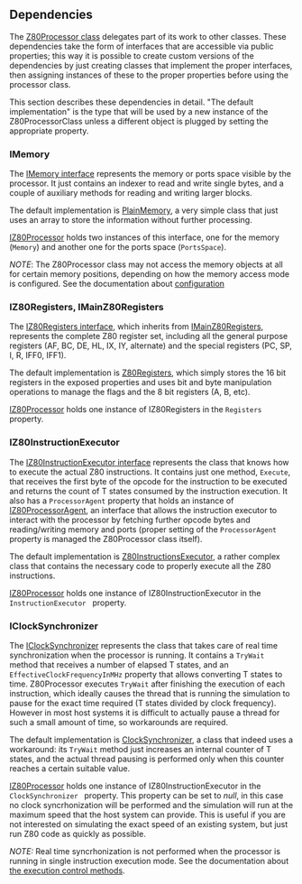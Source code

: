 ## Dependencies

The [Z80Processor class](../Main/Z80Processor.cs) delegates part of its work to other classes. These dependencies take the form of interfaces that are accessible via public properties; this way it is possible to create custom versions of the dependencies by just creating classes that implement the proper interfaces, then assigning instances of these to the proper properties before using the processor class.

This section describes these dependencies in detail. "The default implementation" is the type that will be used by a new instance of the Z80ProcessorClass unless a different object is plugged by setting the appropriate property. 

### IMemory

The [IMemory interface](../Main/Dependencies%20Interfaces/IMemory.cs) represents the memory or ports space visible by the processor. It just contains an indexer to read and write single bytes, and a couple of auxiliary methods for reading and writing larger blocks. 

The default implementation is [PlainMemory](../Main/Dependencies%20Implementations/PlainMemory.cs), a very simple class that just uses an array to store the information without further processing.

[IZ80Processor](../Main/IZ80Processor.cs) holds two instances of this interface, one for the memory (`Memory`) and another one for the ports space (`PortsSpace`).

_NOTE_: The Z80Processor class may not access the memory objects at all for certain memory positions, depending on how the memory access mode is configured. See the documentation about [configuration](Configuration.md) 

### IZ80Registers, IMainZ80Registers

The [IZ80Registers interface](../Main/Dependencies%20Interfaces/IZ80Registers.cs), which inherits from [IMainZ80Registers](../Main/Dependencies%20Interfaces/IMainZ80Registers.cs), represents the complete Z80 register set, including all the general purpose registers (AF, BC, DE, HL, IX, IY, alternate) and the special registers (PC, SP, I, R, IFF0, IFF1).

The default implementation is [Z80Registers](../Main/Dependencies%20Implementations/Z80Registers.cs), which simply stores the 16 bit registers in the exposed properties and uses bit and byte manipulation operations to manage the flags and the 8 bit registers (A, B, etc).

[IZ80Processor](../Main/IZ80Processor.cs) holds one instance of IZ80Registers in the `Registers` property.

### IZ80InstructionExecutor

The [IZ80InstructionExecutor interface](../Main/Dependencies%20Interfaces/IZ80InstructionExecutor.cs) represents the class that knows how to execute the actual Z80 instructions. It contains just one method, `Execute`, that receives the first byte of the opcode for the instruction to be executed and returns the count of T states consumed by the instruction execution. It also has a `ProcessorAgent` property that holds an instance of [IZ80ProcessorAgent](../Main/Dependencies%20Interfaces/IZ80ProcessorAgent.cs), an interface that allows the instruction executor to interact with the processor by fetching further opcode bytes and reading/writing memory and ports (proper setting of the `ProcessorAgent` property is managed the Z80Processor class itself).

The default implementation is [Z80InstructionsExecutor](../Main/Instructions%20Execution), a rather complex class that contains the necessary code to properly execute all the Z80 instructions.

[IZ80Processor](../Main/IZ80Processor.cs) holds one instance of IZ80InstructionExecutor in the `InstructionExecutor ` property.

### IClockSynchronizer

The [IClockSynchronizer](../Main/Dependencies%20Interfaces/IClockSynchronizer.cs) represents the class that takes care of real time synchronization when the processor is running. It contains a `TryWait` method that receives a number of elapsed T states, and an `EffectiveClockFrequencyInMHz` property that allows converting T states to time. Z80Processor executes `TryWait` after finishing the execution of each instruction, which ideally causes the thread that is running the simulation to pause for the exact time required (T states divided by clock frequency). However in most host systems it is difficult to actually pause a thread for such a small amount of time, so workarounds are required.

The default implementation is [ClockSynchronizer](../Main/Dependencies%20Implementations/ClockSynchronizer.cs), a class that indeed uses a workaround: its `TryWait` method just increases an internal counter of T states, and the actual thread pausing is performed only when this counter reaches a certain suitable value.

[IZ80Processor](../Main/IZ80Processor.cs) holds one instance of IZ80InstructionExecutor in the `ClockSynchronizer ` property. This property can be set to _null_, in this case no clock syncrhonization will be performed and the simulation will run at the maximum speed that the host system can provide. This is useful if you are not interested on simulating the exact speed of an existing system, but just run Z80 code as quickly as possible.

_NOTE:_ Real time syncrhonization is not performed when the processor is running in single instruction execution mode. See the documentation about [the execution control methods](ExecutionControlMethods.md).
